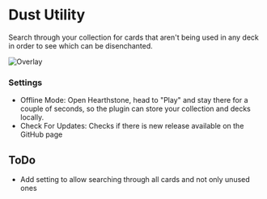 # Dust Utility
Search through your collection for cards that aren't being used in any deck in order to see which can be disenchanted.

![Overlay](https://i.imgur.com/UzmUZBu.png)

### Settings
* Offline Mode: Open Hearthstone, head to "Play" and stay there for a couple of seconds, so the plugin can store your collection and decks locally.
* Check For Updates: Checks if there is new release available on the GitHub page

## ToDo
* Add setting to allow searching through all cards and not only unused ones
